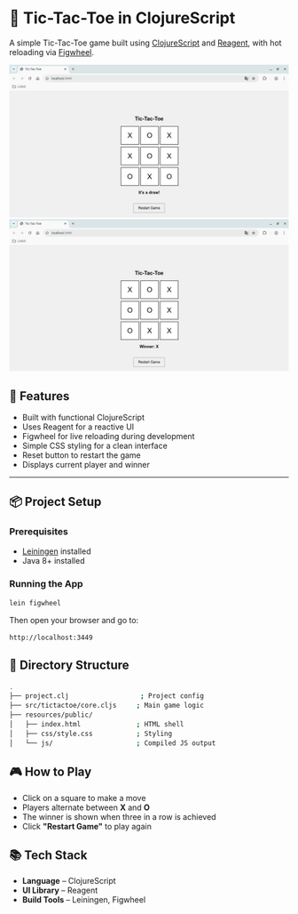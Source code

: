 # 🧮 Tic-Tac-Toe in ClojureScript

A simple Tic-Tac-Toe game built using [ClojureScript](https://clojurescript.org/) and [Reagent](https://reagent-project.github.io/), with hot reloading via [Figwheel](https://figwheel.org/).

![screenshot1](resources/public/tictactoe.jpg)
![screenshot12](resources/public/tictactoe2.jpg)

## 🚀 Features

- Built with functional ClojureScript
- Uses Reagent for a reactive UI
- Figwheel for live reloading during development
- Simple CSS styling for a clean interface
- Reset button to restart the game
- Displays current player and winner

---

## 📦 Project Setup

### Prerequisites

- [Leiningen](https://leiningen.org/) installed
- Java 8+ installed

### Running the App

```bash
lein figwheel
```
Then open your browser and go to:
```bash
http://localhost:3449
```
## 📁 Directory Structure
```bash
.
├── project.clj                  ; Project config
├── src/tictactoe/core.cljs     ; Main game logic
├── resources/public/
│   ├── index.html              ; HTML shell
│   ├── css/style.css           ; Styling
│   └── js/                     ; Compiled JS output
```
## 🎮 How to Play

- Click on a square to make a move
- Players alternate between **X** and **O**
- The winner is shown when three in a row is achieved
- Click **"Restart Game"** to play again

## 📚 Tech Stack

- **Language** – ClojureScript
- **UI Library** – Reagent
- **Build Tools** – Leiningen, Figwheel
